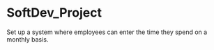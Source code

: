 # SoftDev_Project
Set up a system where employees can enter the time they spend on a monthly basis.
